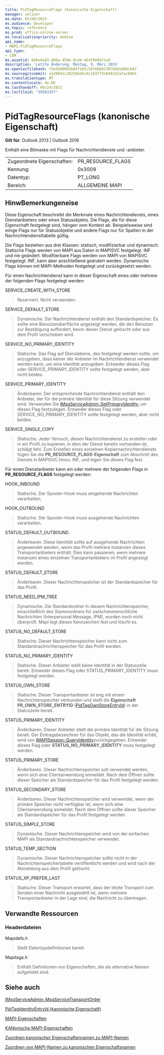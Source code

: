 ```yaml
---
title: PidTagResourceFlags (kanonische Eigenschaft)
manager: soliver
ms.date: 03/09/2015
ms.audience: Developer
ms.topic: reference
ms.prod: office-online-server
ms.localizationpriority: medium
api_name:
- MAPI.PidTagResourceFlags
api_type:
- COM
ms.assetid: 69be9ad3-006a-459e-9cd4-eb3f609d71ad
description: 'Letzte Änderung: Montag, 9. März 2015'
ms.openlocfilehash: f2e9100993b02f165c58f60b81307b6b5d04c647
ms.sourcegitcommit: a1d9041c20256616c9c183f7d1049142a7ac6991
ms.translationtype: MT
ms.contentlocale: de-DE
ms.lasthandoff: 09/24/2021
ms.locfileid: "59563357"
---
```

# <a name="pidtagresourceflags-canonical-property"></a>PidTagResourceFlags (kanonische Eigenschaft)

  
  
**Gilt für**: Outlook 2013 | Outlook 2016 
  
Enthält eine Bitmaske mit Flags für Nachrichtendienste und -anbieter.
  
|||
|:-----|:-----|
|Zugeordnete Eigenschaften:  <br/> |PR_RESOURCE_FLAGS  <br/> |
|Kennung:  <br/> |0x3009  <br/> |
|Datentyp:  <br/> |PT_LONG  <br/> |
|Bereich:  <br/> |ALLGEMEINE MAPI  <br/> |
   
## <a name="remarks"></a>HinwBemerkungeneise

Diese Eigenschaft beschreibt die Merkmale eines Nachrichtendiensts, eines Dienstanbieters oder eines Statusobjekts. Die Flags, die für diese Eigenschaft festgelegt sind, hängen vom Kontext ab. Beispielsweise sind einige Flags nur für Statusobjekte und andere Flags nur für Spalten in der Nachrichtendiensttabelle gültig. 
  
Die Flags bestehen aus drei Klassen: statisch, modifizierbar und dynamisch. Statische Flags werden von MAPI aus Daten in MAPISVC festgelegt. INF und nie geändert. Modifiierbare Flags werden von MAPI von MAPISVC festgelegt. INF, kann aber anschließend geändert werden. Dynamische Flags können mit MAPI-Methoden festgelegt und zurückgesetzt werden.
  
Für einen Nachrichtendienst kann in dieser Eigenschaft eines oder mehrere der folgenden Flags festgelegt werden:
  
SERVICE_CREATE_WITH_STORE 
  
> Reserviert. Nicht verwenden.
    
SERVICE_DEFAULT_STORE 
  
> Dynamische. Der Nachrichtendienst enthält den Standardspeicher. Es sollte eine Benutzeroberfläche angezeigt werden, die den Benutzer zur Bestätigung auffordert, bevor dieser Dienst gelöscht oder aus dem Profil verschoben wird. 
    
SERVICE_NO_PRIMARY_IDENTITY 
  
> Statische. Das Flag auf Dienstebene, das festgelegt werden sollte, um anzugeben, dass keiner der Anbieter im Nachrichtendienst verwendet werden kann, um eine Identität anzugeben. Entweder dieses Flag oder SERVICE_PRIMARY_IDENTITY sollte festgelegt werden, aber nicht beides.
    
SERVICE_PRIMARY_IDENTITY 
  
> Änderbaren. Der entsprechende Nachrichtendienst enthält den Anbieter, der für die primäre Identität für diese Sitzung verwendet wird. Verwenden Sie [IMsgServiceAdmin::SetPrimaryIdentity,](imsgserviceadmin-setprimaryidentity.md) um dieses Flag festzulegen. Entweder dieses Flag oder SERVICE_NO_PRIMARY_IDENTITY sollte festgelegt werden, aber nicht beides. 
    
SERVICE_SINGLE_COPY 
  
> Statische. Jeder Versuch, diesen Nachrichtendienst zu erstellen oder in ein Profil zu kopieren, in dem der Dienst bereits vorhanden ist, schlägt fehl. Zum Erstellen eines einzelnen Kopiernachrichtendiensts fügen Sie die **PR_RESOURCE_FLAGS-Eigenschaft** zum Abschnitt des Diensts in MAPISVC hinzu. INF, und legen Sie dieses Flag fest. 
    
Für einen Dienstanbieter kann ein oder mehrere der folgenden Flags in **PR_RESOURCE_FLAGS** festgelegt werden:
  
HOOK_INBOUND 
  
> Statische. Der Spooler-Hook muss eingehende Nachrichten verarbeiten.
    
HOOK_OUTBOUND 
  
> Statische. Der Spooler-Hook muss ausgehende Nachrichten verarbeiten. 
    
STATUS_DEFAULT_OUTBOUND 
  
> Änderbaren. Diese Identität sollte auf ausgehende Nachrichten angewendet werden, wenn das Profil mehrere Instanzen dieses Transportanbieters enthält. Dies kann passieren, wenn mehrere Instanzen eines einzelnen Transportanbieters im Profil angezeigt werden.
    
STATUS_DEFAULT_STORE 
  
> Änderbaren. Dieser Nachrichtenspeicher ist der Standardspeicher für das Profil. 
    
STATUS_NEED_IPM_TREE 
  
> Dynamische. Die Standardordner in diesem Nachrichtenspeicher, einschließlich des Stammordners für zwischenmenschliche Nachrichten (Interpersonal Message, IPM), wurden noch nicht überprüft. MapI legt dieses Kennzeichen fest und löscht es. 
    
STATUS_NO_DEFAULT_STORE 
  
> Statische. Dieser Nachrichtenspeicher kann nicht zum Standardnachrichtenspeicher für das Profil werden.
    
STATUS_NO_PRIMARY_IDENTITY 
  
> Statische. Dieser Anbieter stellt keine Identität in der Statuszeile bereit. Entweder dieses Flag oder STATUS_PRIMARY_IDENTITY muss festgelegt werden.
    
STATUS_OWN_STORE 
  
> Statische. Dieser Transportanbieter ist eng mit einem Nachrichtenspeicher verbunden und stellt die **Eigenschaft PR_OWN_STORE_ENTRYID** ([PidTagOwnStoreEntryId](pidtagownstoreentryid-canonical-property.md)) in der Statuszeile bereit.
    
STATUS_PRIMARY_IDENTITY 
  
> Änderbaren. Dieser Anbieter stellt die primäre Identität für die Sitzung bereit. Der Eintragsbezeichner für das Objekt, das die Identität erhält, wird von [IMAPISession::QueryIdentity](imapisession-queryidentity.md)zurückgegeben. Entweder dieses Flag oder **STATUS_NO_PRIMARY_IDENTITY** muss festgelegt werden. 
    
STATUS_PRIMARY_STORE 
  
> Änderbaren. Dieser Nachrichtenspeicher soll verwendet werden, wenn sich eine Clientanwendung anmeldet. Nach dem Öffnen sollte dieser Speicher als Standardspeicher für das Profil festgelegt werden. 
    
STATUS_SECONDARY_STORE 
  
> Änderbaren. Dieser Nachrichtenspeicher wird verwendet, wenn der primäre Speicher nicht verfügbar ist, wenn sich eine Clientanwendung anmeldet. Nach dem Öffnen sollte dieser Speicher als Standardspeicher für das Profil festgelegt werden. 
    
STATUS_SIMPLE_STORE 
  
> Dynamische. Dieser Nachrichtenspeicher wird von der einfachen MAPI als Standardnachrichtenspeicher verwendet.
    
STATUS_TEMP_SECTION 
  
> Dynamische. Dieser Nachrichtenspeicher sollte nicht in der Nachrichtenspeichertabelle veröffentlicht werden und wird nach der Abmeldung aus dem Profil gelöscht. 
    
STATUS_XP_PREFER_LAST 
  
> Statische. Dieser Transport erwartet, dass der letzte Transport zum Senden einer Nachricht ausgewählt ist, wenn mehrere Transportanbieter in der Lage sind, die Nachricht zu übertragen.
    
## <a name="related-resources"></a>Verwandte Ressourcen

### <a name="header-files"></a>Headerdateien

Mapidefs.h
  
> Stellt Datentypdefinitionen bereit.
    
Mapitags.h
  
> Enthält Definitionen von Eigenschaften, die als alternative Namen aufgelistet sind.
    
## <a name="see-also"></a>Siehe auch



[IMsgServiceAdmin::MsgServiceTransportOrder](imsgserviceadmin-msgservicetransportorder.md)
  
[PidTagIdentityEntryId (kanonische Eigenschaft)](pidtagidentityentryid-canonical-property.md)


[MAPI-Eigenschaften](mapi-properties.md)
  
[KANonische MAPI-Eigenschaften](mapi-canonical-properties.md)
  
[Zuordnen kanonischer Eigenschaftennamen zu MAPI-Namen](mapping-canonical-property-names-to-mapi-names.md)
  
[Zuordnen von MAPI-Namen zu kanonischen Eigenschaftsnamen](mapping-mapi-names-to-canonical-property-names.md)

